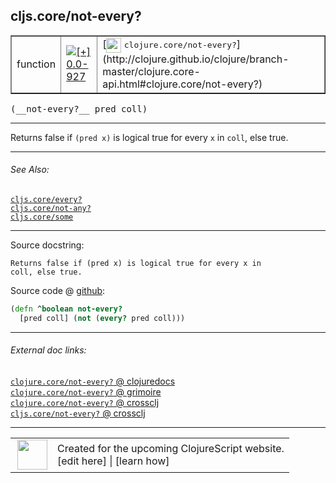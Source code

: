 ## cljs.core/not-every?



 <table border="1">
<tr>
<td>function</td>
<td><a href="https://github.com/cljsinfo/cljs-api-docs/tree/0.0-927"><img valign="middle" alt="[+] 0.0-927" title="Added in 0.0-927" src="https://img.shields.io/badge/+-0.0--927-lightgrey.svg"></a> </td>
<td>
[<img height="24px" valign="middle" src="http://i.imgur.com/1GjPKvB.png"> <samp>clojure.core/not-every?</samp>](http://clojure.github.io/clojure/branch-master/clojure.core-api.html#clojure.core/not-every?)
</td>
</tr>
</table>


 <samp>
(__not-every?__ pred coll)<br>
</samp>

---

Returns false if `(pred x)` is logical true for every `x` in `coll`, else true.



---


###### See Also:

[`cljs.core/every?`](../cljs.core/everyQMARK.md)<br>
[`cljs.core/not-any?`](../cljs.core/not-anyQMARK.md)<br>
[`cljs.core/some`](../cljs.core/some.md)<br>

---


Source docstring:

```
Returns false if (pred x) is logical true for every x in
coll, else true.
```


Source code @ [github](https://github.com/clojure/clojurescript/blob/r3169/src/cljs/cljs/core.cljs#L3588-L3591):

```clj
(defn ^boolean not-every?
  [pred coll] (not (every? pred coll)))
```

<!--
Repo - tag - source tree - lines:

 <pre>
clojurescript @ r3169
└── src
    └── cljs
        └── cljs
            └── <ins>[core.cljs:3588-3591](https://github.com/clojure/clojurescript/blob/r3169/src/cljs/cljs/core.cljs#L3588-L3591)</ins>
</pre>

-->

---



###### External doc links:

[`clojure.core/not-every?` @ clojuredocs](http://clojuredocs.org/clojure.core/not-every_q)<br>
[`clojure.core/not-every?` @ grimoire](http://conj.io/store/v1/org.clojure/clojure/1.7.0-beta3/clj/clojure.core/not-every%3F/)<br>
[`clojure.core/not-every?` @ crossclj](http://crossclj.info/fun/clojure.core/not-every%3F.html)<br>
[`cljs.core/not-every?` @ crossclj](http://crossclj.info/fun/cljs.core.cljs/not-every%3F.html)<br>

---

 <table>
<tr><td>
<img valign="middle" align="right" width="48px" src="http://i.imgur.com/Hi20huC.png">
</td><td>
Created for the upcoming ClojureScript website.<br>
[edit here] | [learn how]
</td></tr></table>

[edit here]:https://github.com/cljsinfo/cljs-api-docs/blob/master/cljsdoc/cljs.core/not-everyQMARK.cljsdoc
[learn how]:https://github.com/cljsinfo/cljs-api-docs/wiki/cljsdoc-files

<!--

This information was too distracting to show to readers, but I'll leave it
commented here since it is helpful to:

- pretty-print the data used to generate this document
- and show how to retrieve that data



The API data for this symbol:

```clj
{:description "Returns false if `(pred x)` is logical true for every `x` in `coll`, else true.",
 :return-type boolean,
 :ns "cljs.core",
 :name "not-every?",
 :signature ["[pred coll]"],
 :history [["+" "0.0-927"]],
 :type "function",
 :related ["cljs.core/every?" "cljs.core/not-any?" "cljs.core/some"],
 :full-name-encode "cljs.core/not-everyQMARK",
 :source {:code "(defn ^boolean not-every?\n  [pred coll] (not (every? pred coll)))",
          :title "Source code",
          :repo "clojurescript",
          :tag "r3169",
          :filename "src/cljs/cljs/core.cljs",
          :lines [3588 3591]},
 :full-name "cljs.core/not-every?",
 :clj-symbol "clojure.core/not-every?",
 :docstring "Returns false if (pred x) is logical true for every x in\ncoll, else true."}

```

Retrieve the API data for this symbol:

```clj
;; from Clojure REPL
(require '[clojure.edn :as edn])
(-> (slurp "https://raw.githubusercontent.com/cljsinfo/cljs-api-docs/catalog/cljs-api.edn")
    (edn/read-string)
    (get-in [:symbols "cljs.core/not-every?"]))
```

-->
